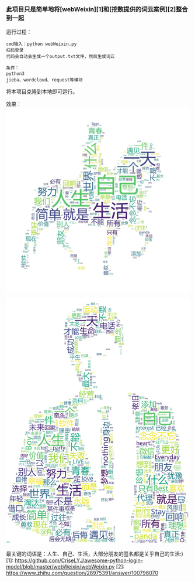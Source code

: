 ### 此项目只是简单地将[webWeixin][1]和[挖数提供的词云案例][2]整合到一起

运行过程：
```
cmd输入：python webWeixin.py
扫码登录
代码会自动会生成一个output.txt文件，然后生成词云
```

```
条件：
python3
jieba、wordcloud、request等模块
```
将本项目克隆到本地即可运行。

效果：
![](/output.jpg)

![](/output1.jpg)

最关键的词语是：人生、自己、生活，大部分朋友的签名都是关乎自己的生活:)
  [1]: https://github.com/CriseLYJ/awesome-python-login-model/blob/master/webWeixin/webWeixin.py
  [2]: https://www.zhihu.com/question/28975391/answer/100796070
